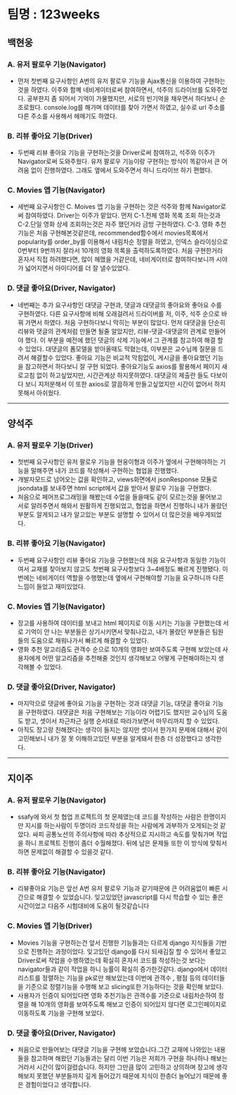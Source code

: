 # 팀명 : 123weeks

## 백현웅
### A. 유저 팔로우 기능(Navigator)
- 먼저 첫번째 요구사항인 A번의 유저 팔로우 기능을 Ajax통신을 이용하여 구현하는것을 하였다.
이주와 함꼐 네비게이터로써 참여하면서,  석주의 드라이브를 도와주었다.
공부한지 좀 되어서 기억이 가물했지만, 서로의 빈기억을 채우면서 하다보니 순조로웠다.
console.log를 해가며 데이터를 찾아 가면서 하였고, 실수로 url 주소를 다른 주소를 사용해서 헤매기도 하였다.

### B. 리뷰 좋아요 기능(Driver)
- 두번째 리뷰 좋아요 기능을 구현하는것을 Driver로써 참여하고, 석주와 이주가 Navigator로써 도와주웠다. 유저 팔로우 기능이랑 구현하는 방식이 똑같아서 큰 어려움 없이 진행하였다. 그래도 옆에서 도와주면서 하니 드라이브 하기 편했다.

### C. Movies 앱 기능(Navigator)
- 세번째 요구사항인 C. Moives 앱 기능을 구현하는 것은 석주와 함께 Navigator로써 참여하였다.
Driver는 이주가 맡았다. 먼저 C-1.전체 영화 목록 조회 하는것과 C-2.단일 영화 상세 조회하는것은 자주 했던거라 금방 구현하였다.
C-3. 영화 추천 기능은 처음 구현해본것같은데, recommended함수에서 movies목록에서 popularity를 order_by를 이용해서 내림차순 정렬을 하였고,
인덱스 슬라이싱으로 0번부터 9번까지 잘라서 10개의 영화 목록을 출력하도록하였다. 
처음 구현한거라 혼자서 직접 하려했다면, 많이 헤맸을 거같은데, 네비게이터로 참여하다보니까 시야가 넓어지면서 아이디어를 더 잘 낼수있었다.

### D. 댓글 좋아요(Driver, Navigator)
- 네번째는 추가 요구사항인 대댓글 구현과, 댓글과 대댓글의 좋아요와 좋아요 수를 구현하였다.
다른 요구사항에 비해 오래걸려서 드라이버를 저, 이주, 석주 순으로 바꿔 가면서 하였다.
처음 구현하다보니 막히는 부분이 많았다. 먼저 대댓글을 단순히 리뷰와 댓글의 관계처럼 만들면 될줄 알았지만,
리뷰-댓글-대댓글의 관계로 만들어야 했다. 이 부분을 예전에 했던 댓글의 삭제 기능에서 그 관계를 참고하여 해결 할수 있었다.
대댓글의 폼모델을 받아올때도 막혔는데, 이부분은 교수님께 질문을 드려서 해결할수 있었다.
좋아요 기능은 비교적 막힘없이, 게시글을 좋아요했던 기능을 참고하면서 하다보니 잘 구현 되었다.
좋아요기능도 axios를 활용해서 페이지 새로고침 없이 하고싶었지만, 시간관계상 하지못하였다.
대댓글의 제출란 들도 다보이다 보니 지저분해서 이 또한 axios로 깔끔하게 만들고싶었지만 시간이 없어서 하지 못해서 아쉬웠다.
---
## 양석주
### A. 유저 팔로우 기능(Driver)
- 첫번째 요구사항인 유저 팔로우 기능을 현웅이형과 이주가 옆에서 구현해야하는 기능을 말해주면 내가 코드를 작성해서 구현하는 협업을 진행했다.
- 개발자모드로 넘어오는 값을 확인하고, views화면에서 jsonResponse 모듈로 jsondata를 보내주면 html script에서 값을 받아서 팔로우 기능을 구현했다.
- 처음으로 페어프로그래밍을 해봤는데 수업을 들을때도 같이 모르는것을 물어보고 서로 알려주면서 해와서 원활하게 진행되었고, 협업을 하면서 진행하니 내가 몰랐던 부분도 알게되고 내가 알고있는 부분도 설명할 수 있어서 더 많은것을 배우게되었다.

### B. 리뷰 좋아요 기능(Navigator)
- 두번째 요구사항인 리뷰 좋아요 기능을 구현했는데 처음 요구사항과 동일한 기능이여서 교재를 찾아보지 않고도 첫번째 요구사항보다 3~4배정도 빠르게 진행됐다. 이번에는 네비게이터 역할을 수행했는데 옆에서 구현해야할 기능을 요구하니까 다른 느낌이 들었고 재미있었다.

### C. Movies 앱 기능(Navigator)
- 장고를 사용하여 데이터를 보내고 html 페이지로 이동 시키는 기능을 구현했는데 서로 기억이 안 나는 부분들은 상기시키면서 맞춰나갔고, 내가 몰랐던 부분들은 팀원들의 도움으로 채워나가서 빠르게 해결할 수 있었다.
- 영화 추천 알고리즘도 관객수 순으로 10개의 영화만 보여주도록 구현해 보았는데 사용자에게 어떤 알고리즘을 추천해줄 것인지 생각해보고 어떻게 구현해야하는지 생각해볼 수 있었다.

### D. 댓글 좋아요(Driver, Navigator)
- 마지막으로 댓글에 좋아요 기능을 구현하는 것과 대댓글 기능, 대댓글 좋아요 기능을 구현하였다. 대댓글은 처음 구현해보는 기능이라 어렵기도 했지만 교수님의 도움도 받고, 셋이서 차근차근 실행 순서대로 따라가보면서 마무리까지 할 수 있었다.
- 아직도 장고랑 친해졌다는 생각이 들지는 않지만 셋이서 한가지 문제에 대해서 같이 고민해보니 내가 잘 못 이해하고있던 부분을 알게돼서 한층 더 성장했다고 생각한다.  

---
## 지이주
### A. 유저 팔로우 기능(Navigator)
- ssafy에 와서 첫 협업 프로젝트의 첫 문제였는데 코드를 작성하는 사람은 한명이지만 지시를 하는사람이 두명이라 코드작성을 하는 사람에게 과부하가 오게되는것 같았다. 싸피 공통노션의 주의사항에 따라 추상적으로 지시하고 속도를 맞춰가며 작업을 하니 프로젝트 진행이 좀더 수월해졌다. 뒤에 남은 문제들 또한 이 방식에 맞춰서 하면 문제없이 해결할 수 있을것 같다.

### B. 리뷰 좋아요 기능(Navigator)
- 리뷰좋아요 기능은 앞선 A번 유저 팔로우 기능과 같기때문에 큰 어려움없이 빠른 시간으로 해결할 수 있었습니다. 잊고있었던 javascript를 다시 학습할 수 있는 좋은 시간이었고 다음주 시험대비에 도움이 될것같습니다

### C. Movies 앱 기능(Driver)
- Movies 기능을 구현하는건 앞서 진행한 기능들과는 다르게 django 지식들을 기반으로 진행하는 과정이었다. 잊고있던 django를 다시 되새김질 할 수 있어서 좋았고 Driver로써 작업을 수행하였는데 확실히 혼자서 코드를 작성하는것 보다는 navigator들과 같이 작업을 하니 능률이 확실히 증가한것같다. django에서 데이터 리스트를 정렬하는 기능을 pk로만 해보았는데 이번에 관객수 , 평점 등의 데이터들을 기준으로 정렬기능을 수행해 보고 slicing또한 가능하다는 것을 확인해 보았다.
- 사용자가 인증이 되어있다면 영화 추천기능은 관객수를 기준으로 내림차순하여 정렬을 해 10개의 영화를 보여주도록 해보고 인증이 되어있지 않다면 로그인페이지로 이동하도록 기능을 구현해 보았다. 

### D. 댓글 좋아요(Driver, Navigator)
- 처음으로 만들어보는 대댓글 기능을 구현해 보았습니다.그간 교재에 나와있는 내용들을 참고하며 해왔던 기능들과는 달리 이번 기능은 저희가 구현을 하나하나 해보는 거라서 시간이 많이걸렸습니다. 하지만 그만큼 많이 고민하고 상의하며 장고에 생각해보지 못했던 부분들까지 깊게 들어갔기 때문에 지식이 한층더 늘어났기 때문에 좋은 경험이었다고 생각합니다.
